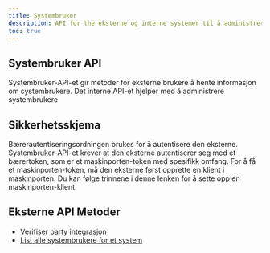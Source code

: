 ```yaml
---
title: Systembruker
description: API for the eksterne og interne systemer til å administrere the systembruker
toc: true
---
```


## Systembruker API
Systembruker-API-et gir metoder for eksterne brukere å hente informasjon om systembrukere. Det interne API-et hjelper med å administrere systembrukere

## Sikkerhetsskjema
Bærerautentiseringsordningen brukes for å autentisere den eksterne.
Systembruker-API-et krever at den eksterne autentiserer seg med et bærertoken, som er et maskinporten-token med spesifikk omfang.
For å få et maskinporten-token, må den eksterne først opprette en klient i maskinporten. Du kan følge trinnene i denne lenken for å sette opp en maskinporten-klient.

## Eksterne API Metoder

- [Verifiser party integrasjon](external#verifiser-party-integrasjon)
- [List alle systembrukere for et system](external#list-opp-alle-systembrukere-for-en-system)